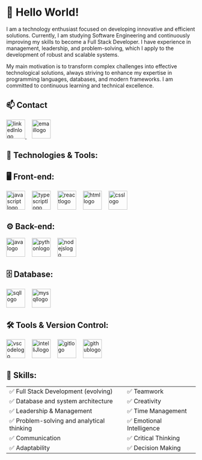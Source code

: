 # 👋 Hello World!

I am a technology enthusiast focused on developing innovative and efficient solutions. Currently, I am studying Software Engineering and continuously improving my skills to become a Full Stack Developer. I have experience in management, leadership, and problem-solving, which I apply to the development of robust and scalable systems.

My main motivation is to transform complex challenges into effective technological solutions, always striving to enhance my expertise in programming languages, databases, and modern frameworks. I am committed to continuous learning and technical excellence.

## 📫 Contact

<div align="left">
    <a href="http://www.linkedin.com/in/leonardo-mendes-developer" target="_blank">
        <img src="https://img.icons8.com/?size=100&id=13930&format=png&color=000000" height="50" alt="linkedlnlogo">
    </a>
    <img width="10" />
    <a href="mailto:lmrodrigues.dev509@gmail.com" target="_blank">
        <img src="https://img.icons8.com/?size=100&id=pJJmXPomYuPv&format=png&color=000000" height="50" alt="emaillogo">
    </a>
</div>


## 🚀 Technologies & Tools:

<div align="left">

## 🖥️ Front-end:    

<img src="https://cdn.jsdelivr.net/gh/devicons/devicon/icons/javascript/javascript-original.svg" height="50" alt="javascript logo" />
    <img width="10" />
    <img src="https://upload.wikimedia.org/wikipedia/commons/thumb/4/4c/Typescript_logo_2020.svg/2048px-Typescript_logo_2020.svg.png" height="50"  alt="typescriptlogo">
    <img width="10" />
    <img src="https://img.icons8.com/?size=100&id=asWSSTBrDlTW&format=png&color=000000" height="50"  alt="reactlogo">
    <img width="10" />
    <img src="https://upload.wikimedia.org/wikipedia/commons/thumb/6/61/HTML5_logo_and_wordmark.svg/2048px-HTML5_logo_and_wordmark.svg.png" height="50" alt="htmllogo">
    <img width="10" />
    <img src="https://img.icons8.com/?size=100&id=21278&format=png&color=000000" height="50" alt="csslogo">
    <img width="10" />
    </div>

<div align="left">

## ⚙️ Back-end:    
    
 <img src="https://cdn.jsdelivr.net/gh/devicons/devicon/icons/java/java-original.svg" height="50" alt="javalogo">
    <img width="10" />
    <img src="https://upload.wikimedia.org/wikipedia/commons/thumb/c/c3/Python-logo-notext.svg/1869px-Python-logo-notext.svg.png" height="50"  alt="pythonlogo">    
    <img width="10" />
    <img src="https://img.icons8.com/?size=100&id=54087&format=png&color=000000" height="50" alt="nodejslogo">
    <img width="10" />
    </div>
    
<div align="left">
    
## 🗄️ Database: 
<div align="left">
    <img src="https://img.icons8.com/?size=100&id=J6KcaRLsTgpZ&format=png&color=000000" height="50" alt="sqllogo">
    <img width="10" />
    <img src="https://cdn.jsdelivr.net/gh/devicons/devicon/icons/mysql/mysql-original.svg" height="50" alt="mysqllogo">
    <img width="10" />
</div>

    
    

## 🛠 Tools & Version Control:

<div align="left">
<img src="https://cdn.freebiesupply.com/logos/thumbs/2x/visual-studio-code-logo.png" height="50" alt="vscodelogo">
    <img width="10" />
     <img src="https://img.icons8.com/?size=100&id=61466&format=png&color=000000" height="50" alt="intelliJlogo">
    <img width="10" />
    <img src="https://img.icons8.com/color/512/git.png" height="50" alt="gitlogo">
    <img width="10" />
    <img src="https://img.icons8.com/?size=100&id=12599&format=png&color=000000" height="50" alt="githublogo">
</div>

## 🎯 Skills:

|                             |                             |
|-----------------------------|-----------------------------|
| ✅ Full Stack Development (evolving) | ✅ Teamwork |
| ✅ Database and system architecture  | ✅ Creativity |
| ✅ Leadership & Management           | ✅ Time Management |
| ✅ Problem-solving and analytical thinking | ✅ Emotional Intelligence |
| ✅ Communication                    | ✅ Critical Thinking |
| ✅ Adaptability                    | ✅ Decision Making |

